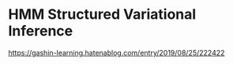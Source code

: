 
# HMM Structured Variational Inference

https://gashin-learning.hatenablog.com/entry/2019/08/25/222422
